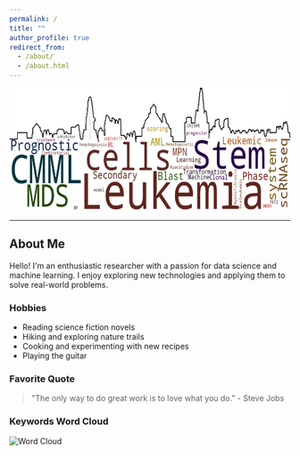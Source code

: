 ```yaml
---
permalink: /
title: ""
author_profile: true
redirect_from: 
  - /about/
  - /about.html
---
```


<div style="text-align: center;">
  <img src="https://raw.githubusercontent.com/EspressoKris/Portfolio/master/scripts/wordcloud.png" alt="Wordcloud" style="width: 700px; height: 220px;">
</div>

---

## About Me

Hello! I'm an enthusiastic researcher with a passion for data science and machine learning. I enjoy exploring new technologies and applying them to solve real-world problems.

### Hobbies

- Reading science fiction novels
- Hiking and exploring nature trails
- Cooking and experimenting with new recipes
- Playing the guitar

### Favorite Quote

> "The only way to do great work is to love what you do." - Steve Jobs



### Keywords Word Cloud
![Word Cloud](wordcloud.png)
